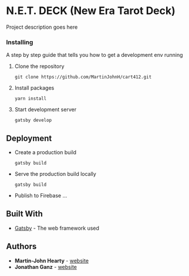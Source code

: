 # N.E.T. DECK (New Era Tarot Deck)

Project description goes here

### Installing

A step by step guide that tells you how to get a development env running

1. Clone the repository

    ```
    git clone https://github.com/MartinJohnH/cart412.git 
    ```
   
2. Install packages
    
    ```
    yarn install
    ```
   
3. Start development server

    ```
    gatsby develop
    ```

## Deployment

* Create a production build 
    ```
    gatsby build
    ```
  
* Serve the production build locally
    ```
    gatsby build
    ```
 
* Publish to Firebase ...
   
## Built With

* [Gatsby](https://www.gatsbyjs.org/) - The web framework used

## Authors

* **Martin-John Hearty** - [website](https://martinjohnhearty.com)
* **Jonathan Ganz** - [website](https://github.com/)

